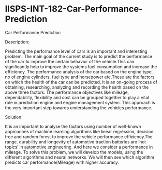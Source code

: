 # llSPS-INT-182-Car-Performance-Prediction
Car Performance Prediction

Description:

Predicting the performance level of cars is an important and interesting problem. The main goal of the current study is to 
predict the performance of the car to improve the certain behavior of the vehicle.This can significantly help to 
improve the systems fuel consumption and increase the efficiency. The performance analysis of the car based on the engine type, 
no of engine cylinders, fuel type and horsepower etc.These are the factors on which the health of the car can be predicted. 
It is an on-going process of obtaining, researching, analyzing and recording the health based on the above three factors.
The performance objectives like mileage, dependability, flexibility and cost can be grouped together to play a vital role in 
prediction engine and engine management system. This approach is the very important step towards understanding the vehicles performance.

Solution:

It is an important to analyse the factors using number of well-known approaches of machine learning algorithms like linear regression, decision tree and random forest to improve the vehicle performance efficiency.The  range, durability and longevity of automotive traction batteries are ‘hot topics’ in automotive engineering. And here we consider a performance in mileage. To solve this problem, we will develop the models, using the different algorithms and neural networks. 
We will then see which algorithm predicts car performance(Mileage) with higher accuracy.
